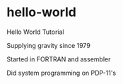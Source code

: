# hello-world
Hello World Tutorial

Supplying gravity since 1979

Started in FORTRAN and assembler

Did system programming on PDP-11's
